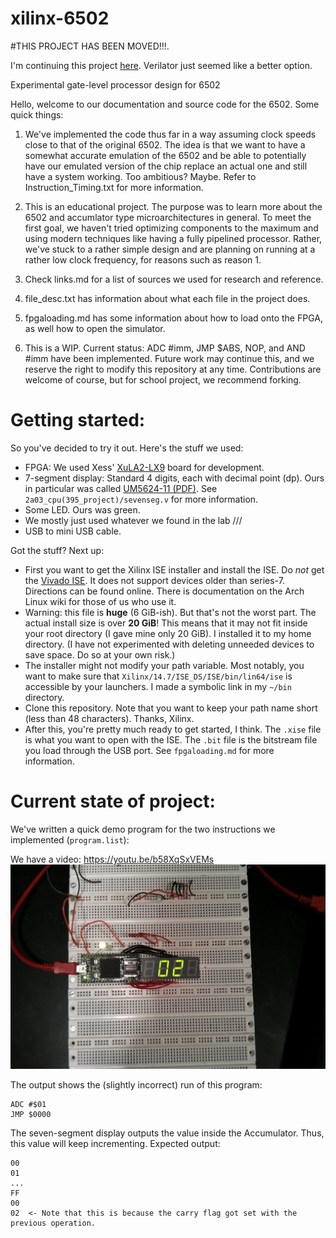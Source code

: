 # xilinx-6502
#THIS PROJECT HAS BEEN MOVED!!!.

I'm continuing this project [here](https://github.com/calculuswhiz/verilator-6502). Verilator just seemed like a better option.

Experimental gate-level processor design for 6502

Hello, welcome to our documentation and source code for the 6502.
Some quick things:

1. We've implemented the code thus far in a way assuming clock speeds close to that of the original 6502. The idea is that we want to have a somewhat accurate emulation of the 6502 and be able to potentially have our emulated version of the chip replace an actual one and still have a system working. Too ambitious? Maybe. Refer to Instruction_Timing.txt for more information.

2. This is an educational project. The purpose was to learn more about the 6502 and accumlator type microarchitectures in general. To meet the first goal, we haven't tried optimizing components to the maximum and using modern techniques like having a fully pipelined processor. Rather, we've stuck to a rather simple design and are planning on running at a rather low clock frequency, for reasons such as reason 1.

3. Check links.md for a list of sources we used for research and reference.

4. file_desc.txt has information about what each file in the project does.

5. fpgaloading.md has some information about how to load onto the FPGA, as well how to open the simulator.

6. This is a WIP. Current status: ADC #imm, JMP $ABS, NOP, and AND #imm  have been implemented. Future work may continue this, and we reserve the right to modify this repository at any time. Contributions are welcome of course, but for school project, we recommend forking.

# Getting started:
So you've decided to try it out. Here's the stuff we used:
- FPGA: We used Xess' [XuLA2-LX9](http://www.xess.com/shop/product/xula2-lx9/) board for development.
- 7-segment display: Standard 4 digits, each with decimal point (dp). Ours in particular was called [UM5624-11 (PDF)](http://datasheet.octopart.com/UM5624-11-EWRS-R-Ledtech-Electronics-datasheet-7274414.pdf). See `2a03_cpu(395_project)/sevenseg.v` for more information.
- Some LED. Ours was green.
- We mostly just used whatever we found in the lab ///
- USB to mini USB cable.

Got the stuff? Next up:
- First you want to get the Xilinx ISE installer and install the ISE. Do *not* get the [Vivado ISE](http://www.xilinx.com/support/download/index.html/content/xilinx/en/downloadNav/design-tools.html). It does not support devices older than series-7. Directions can be found online. There is documentation on the Arch Linux wiki for those of us who use it.
- Warning: this file is **huge** (6 GiB-ish). But that's not the worst part. The actual install size is over **20 GiB**! This means that it may not fit inside your root directory (I gave mine only 20 GiB). I installed it to my home directory. (I have not experimented with deleting unneeded devices to save space. Do so at your own risk.)
- The installer might not modify your path variable. Most notably, you want to make sure that `Xilinx/14.7/ISE_DS/ISE/bin/lin64/ise` is accessible by your launchers. I made a symbolic link in my `~/bin` directory.
- Clone this repository. Note that you want to keep your path name short (less than 48 characters). Thanks, Xilinx.
- After this, you're pretty much ready to get started, I think. The `.xise` file is what you want to open with the ISE. The `.bit` file is the bitstream file you load through the USB port. See `fpgaloading.md` for more information.

# Current state of project:
We've written a quick demo program for the two instructions we implemented (`program.list`):

We have a video:
https://youtu.be/b58XqSxVEMs
![And a picture](pictures/finalResult.jpg)

The output shows the (slightly incorrect) run of this program:
```
ADC #$01
JMP $0000
```
The seven-segment display outputs the value inside the Accumulator. Thus, this value will keep incrementing. Expected output:
```
00
01
...
FF
00
02  <- Note that this is because the carry flag got set with the previous operation.
```
